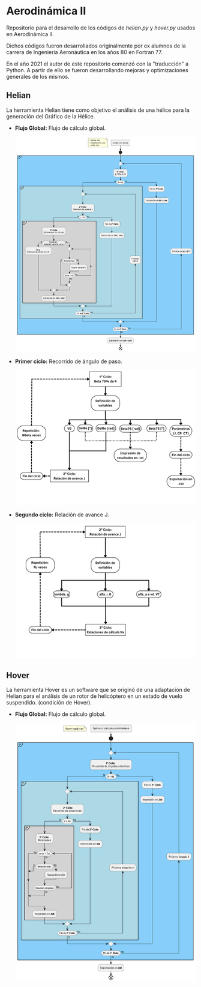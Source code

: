 # Aerodinámica II

Repositorio para el desarrollo de los códigos de *helian\.py* y *hover\.py* usados en Aerodinámica II.

Dichos códigos fueron desarrollados originalmente por ex alumnos de la carrera de Ingeniería Aeronáutica en los años 80 en Fortran 77.

En el año 2021 el autor de este repositorio comenzó con la "traducción" a Python. A partir de ello se fueron desarrollando mejoras y optimizaciones generales de los mismos.

## Helian

La herramienta Helian tiene como objetivo el análisis de una hélice para la generación del Gráfico de la Hélice.

- **Flujo Global:** Flujo de cálculo global.
  
  ![Helian - Flujo global](Images/Helian-diagrama_de_flujo.png)

- **Primer ciclo:** Recorrido de ángulo de paso.
  
  ![Helian - 1º Ciclo](Images/Helian-Diagrama_de_flujo_1Ciclo.png)

- **Segundo ciclo:** Relación de avance J.
  
  ![Helian - 2º Ciclo](Images/Helian-Diagrama_de_flujo_2Ciclo.png)


## Hover

La herramienta Hover es un software que se originó de una adaptación de Helian para el análisis de un rotor de helicóptero en un estado de vuelo suspendido. (condición de Hover).

- **Flujo Global:** Flujo de cálculo global.
  
  ![Hover - Flujo global](Images/Hover-diagrama_de_flujo.png)